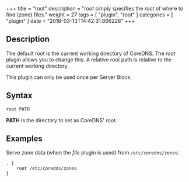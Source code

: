 +++
title = "root"
description = "*root* simply specifies the root of where to find (zone) files."
weight = 27
tags = [ "plugin", "root" ]
categories = [ "plugin" ]
date = "2018-03-13T14:42:31.866228"
+++

## Description

The default root is the current working directory of CoreDNS. The *root* plugin allows you to change
this. A relative root path is relative to the current working directory.

This plugin can only be used once per Server Block.

## Syntax

~~~ txt
root PATH
~~~

**PATH** is the directory to set as CoreDNS' root.

## Examples

Serve zone data (when the *file* plugin is used) from `/etc/coredns/zones`:

~~~ corefile
. {
    root /etc/coredns/zones
}
~~~
